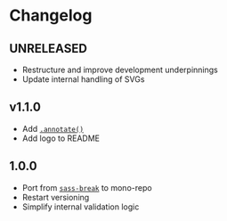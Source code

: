 # Changelog

<!-- The order of list items should be: Critical/Fixes, New, Update, Remove, Underpinnings -->
<!-- ## UNRELEASED -->

## UNRELEASED

* Restructure and improve development underpinnings
* Update internal handling of SVGs

## v1.1.0

* Add [`.annotate()`](https://sass-fairy.com/api/break/helpers/annotate)
* Add logo to README

## 1.0.0

* Port from [`sass-break`](https://www.npmjs.com/package/sass-break) to mono-repo
* Restart versioning
* Simplify internal validation logic
